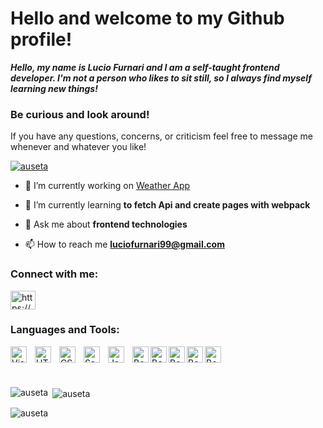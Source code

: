 # Hello and welcome to my Github profile!


<b>
	<i>
		Hello, my name is Lucio Furnari and I am a self-taught frontend developer. 		I'm not a person who likes to sit still, so I always find myself learning new things!
	</i>
</b>

### Be curious and look around!

If you have any questions, concerns, or criticism feel free to message me whenever and whatever you like!



<p align="left"> <a href="https://github.com/ryo-ma/github-profile-trophy"><img src="https://github-profile-trophy.vercel.app/?username=LucioFurnari" alt="auseta" /></a> </p>

- 🔭 I’m currently working on [Weather App](https://github.com/LucioFurnari/Weather-App)

- 🌱 I’m currently learning **to fetch Api and create pages with webpack**

- 💬 Ask me about **frontend technologies**

- 📫 How to reach me **luciofurnari99@gmail.com**

  <!-- - ⚡ Fun fact: **I question my faith by not being able to debug an error.** -->

<h3 align="left">Connect with me:</h3>
<p align="left">
<a href="https://www.linkedin.com/in/lucio-furnari/" target="blank"><img align="center" src="https://raw.githubusercontent.com/rahuldkjain/github-profile-readme-generator/master/src/images/icons/Social/linked-in-alt.svg" alt="https://www.linkedin.com/in/lucio-furnari/" height="30" width="40" /></a>
</p>

### Languages and Tools:
<img align="left" alt="Visual Studio Code" width="26px" src="https://cdn.jsdelivr.net/gh/devicons/devicon/icons/vscode/vscode-original.svg" style="padding-right:10px;" />
<img align="left" alt="HTML5" width="26px" src="https://cdn.jsdelivr.net/gh/devicons/devicon/icons/html5/html5-original.svg" style="padding-right:10px;" />
<img align="left" alt="CSS3" width="26px" src="https://cdn.jsdelivr.net/gh/devicons/devicon/icons/css3/css3-original.svg" style="padding-right:10px;" />
<img align="left" alt="Sass" width="26px" src="https://cdn.jsdelivr.net/gh/devicons/devicon/icons/sass/sass-original.svg" style="padding-right:10px;" />
<img align="left" alt="JavaScript" width="26px" src="https://cdn.jsdelivr.net/gh/devicons/devicon/icons/javascript/javascript-original.svg" style="padding-right:10px;" />
<img align="left" alt="Bootstrap" width="26px"  src="https://cdn.jsdelivr.net/gh/devicons/devicon/icons/bootstrap/bootstrap-original.svg"/>
<img align="left" alt="Bootstrap" width="26px"  src="https://cdn.jsdelivr.net/gh/devicons/devicon/icons/npm/npm-original-wordmark.svg"/>
<img align="left" alt="Bootstrap" width="26px"  src="https://cdn.jsdelivr.net/gh/devicons/devicon/icons/git/git-original.svg"/>
<img align="left" alt="Bootstrap" width="26px"  src="https://cdn.jsdelivr.net/gh/devicons/devicon/icons/webpack/webpack-original.svg"/>
<img align="left" alt="Bootstrap" width="26px"  src="https://cdn.jsdelivr.net/gh/devicons/devicon/icons/nodejs/nodejs-original-wordmark.svg"/>

<br />
<br />
<br />

<p><img align="left" src="https://github-readme-stats.vercel.app/api/top-langs?username=LucioFurnari&show_icons=true&locale=en&layout=compact" alt="auseta" /></p>

<p>&nbsp;<img align="center" src="https://github-readme-stats.vercel.app/api?username=LucioFurnari&show_icons=true&locale=en" alt="auseta" /></p>

<p><img align="center" src="https://github-readme-streak-stats.herokuapp.com/?user=LucioFurnari&" alt="auseta" /></p>
